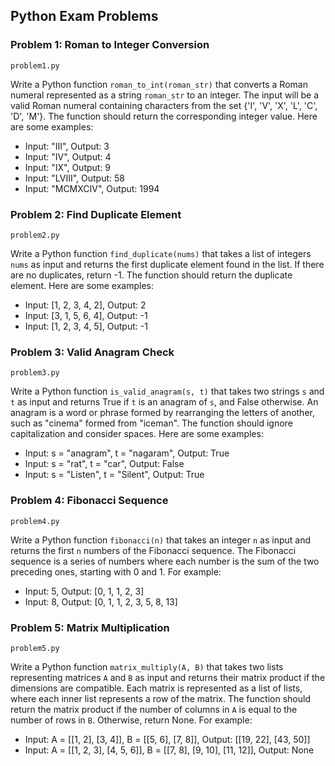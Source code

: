 ## Python Exam Problems

### Problem 1: Roman to Integer Conversion
`problem1.py`

Write a Python function `roman_to_int(roman_str)` that converts a Roman numeral represented as a string `roman_str` to an integer. The input will be a valid Roman numeral containing characters from the set {'I', 'V', 'X', 'L', 'C', 'D', 'M'}. The function should return the corresponding integer value. Here are some examples:

- Input: "III", Output: 3
- Input: "IV", Output: 4
- Input: "IX", Output: 9
- Input: "LVIII", Output: 58
- Input: "MCMXCIV", Output: 1994

### Problem 2: Find Duplicate Element
`problem2.py`

Write a Python function `find_duplicate(nums)` that takes a list of integers `nums` as input and returns the first duplicate element found in the list. If there are no duplicates, return -1. The function should return the duplicate element. Here are some examples:

- Input: [1, 2, 3, 4, 2], Output: 2
- Input: [3, 1, 5, 6, 4], Output: -1
- Input: [1, 2, 3, 4, 5], Output: -1

### Problem 3: Valid Anagram Check
`problem3.py`

Write a Python function `is_valid_anagram(s, t)` that takes two strings `s` and `t` as input and returns True if `t` is an anagram of `s`, and False otherwise. An anagram is a word or phrase formed by rearranging the letters of another, such as "cinema" formed from "iceman". The function should ignore capitalization and consider spaces. Here are some examples:

- Input: s = "anagram", t = "nagaram", Output: True
- Input: s = "rat", t = "car", Output: False
- Input: s = "Listen", t = "Silent", Output: True

### Problem 4: Fibonacci Sequence
`problem4.py`

Write a Python function `fibonacci(n)` that takes an integer `n` as input and returns the first `n` numbers of the Fibonacci sequence. The Fibonacci sequence is a series of numbers where each number is the sum of the two preceding ones, starting with 0 and 1. For example:

- Input: 5, Output: [0, 1, 1, 2, 3]
- Input: 8, Output: [0, 1, 1, 2, 3, 5, 8, 13]

### Problem 5: Matrix Multiplication
`problem5.py`

Write a Python function `matrix_multiply(A, B)` that takes two lists representing matrices `A` and `B` as input and returns their matrix product if the dimensions are compatible. Each matrix is represented as a list of lists, where each inner list represents a row of the matrix. The function should return the matrix product if the number of columns in `A` is equal to the number of rows in `B`. Otherwise, return None. For example:

- Input: A = [[1, 2], [3, 4]], B = [[5, 6], [7, 8]], Output: [[19, 22], [43, 50]]
- Input: A = [[1, 2, 3], [4, 5, 6]], B = [[7, 8], [9, 10], [11, 12]], Output: None

